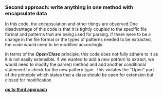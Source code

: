 ### Second approach: write anything in one method with encapsulate data

In this code, the encapsulation and other things are observed
One disadvantage of this code is that it is tightly coupled to the specific file format and patterns that are being used
for parsing. If there were to be a change in the file format or the types of patterns needed to be extracted, the code
would need to be modified accordingly.

In terms of the ***Open/Close*** principle, this code does not fully adhere to it as it is not easily extensible. If we wanted
to add a *new pattern* to extract, we would need to modify the parse() method and add another conditional statement to
check for the new pattern type. This violates the "Open" part of the principle which states that a class should be open
for extension but closed for modification.

[**go to third approach**](https://github.com/farzadafi/Design_Pattern/tree/master/Abstract_Class/C_Seperated_Class_Composition)
